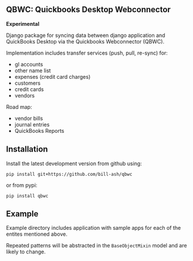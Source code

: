 ## QBWC: Quickbooks Desktop Webconnector 

**Experimental**

Django package for syncing data between django application and 
QuickBooks Desktop via the Quickbooks Webconnector (QBWC). 

Implementation includes transfer services (push, pull, re-sync) for: 

- gl accounts  
- other name list
- expenses (credit card charges)
- customers 
- credit cards 
- vendors

Road map: 

- vendor bills
- journal entries
- QuickBooks Reports 

## Installation 

Install the latest development version from github using: 

```
pip install git+https://github.com/bill-ash/qbwc
```

or from pypi: 

```
pip install qbwc
```


## Example 

Example directory includes application with sample apps for each of the entites mentioned above. 

Repeated patterns will be abstracted in the `BaseObjectMixin` model and are likely to change.




